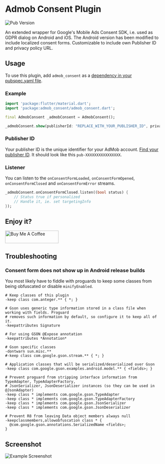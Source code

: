 # Admob Consent Plugin

![Pub Version](https://img.shields.io/pub/v/admob_consent)

An extended wrapper for Google's Mobile Ads Consent SDK, i.e. used as GDPR dialog on Android and iOS. The Android version has been modified to include localized consent forms. Customizable to include own Publisher ID and privacy policy URL.

## Usage
To use this plugin, add `admob_consent` as a [dependency in your pubspec.yaml file](https://flutter.io/platform-plugins/).

### Example

``` dart
import 'package:flutter/material.dart';
import 'package:admob_consent/admob_consent.dart';

final AdmobConsent _admobConsent = AdmobConsent();

_admobConsent.show(publisherId: "REPLACE_WITH_YOUR_PUBLISHER_ID", privacyURL: "URL_TO_YOUR_PRIVACY_POLICY");
```

### Publisher ID
Your publisher ID is the unique identifier for your AdMob account. [Find your publisher ID](https://support.google.com/admob/answer/2784578). It should look like this ```pub-XXXXXXXXXXXXXXXX```.

### Listener
You can listen to the ```onConsentFormLoaded```, ```onConsentFormOpened```, ```onConsentFormClosed``` and ```onConsentFormError``` streams.

``` dart
_admobConsent.onConsentFormClosed.listen((bool status) {
    // Status true if personalized
    // Handle it, ie. set targetingInfo
});
```

## Enjoy it?
<a href="https://www.buymeacoffee.com/AntegerDigital" target="_blank"><img src="https://cdn.buymeacoffee.com/buttons/default-yellow.png" alt="Buy Me A Coffee" style="height: 41px !important;width: 174px !important;" ></a>

## Troubleshooting
### Consent form does not show up in Android release builds
You most likely have to fiddle with proguards to keep some classes from being obfuscated or disable ```minifyEnabled```.

```
# Keep classes of this plugin
-keep class com.anteger.** { *; }

# Gson uses generic type information stored in a class file when working with fields. Proguard
# removes such information by default, so configure it to keep all of it.
-keepattributes Signature

# For using GSON @Expose annotation
-keepattributes *Annotation*

# Gson specific classes
-dontwarn sun.misc.**
#-keep class com.google.gson.stream.** { *; }

# Application classes that will be serialized/deserialized over Gson
-keep class com.google.gson.examples.android.model.** { <fields>; }

# Prevent proguard from stripping interface information from TypeAdapter, TypeAdapterFactory,
# JsonSerializer, JsonDeserializer instances (so they can be used in @JsonAdapter)
-keep class * implements com.google.gson.TypeAdapter
-keep class * implements com.google.gson.TypeAdapterFactory
-keep class * implements com.google.gson.JsonSerializer
-keep class * implements com.google.gson.JsonDeserializer

# Prevent R8 from leaving Data object members always null
-keepclassmembers,allowobfuscation class * {
  @com.google.gson.annotations.SerializedName <fields>;
}
```

## Screenshot
![Example Screenshot](https://www.anteger.com/images/uploads/admob_consent_example.jpg)
